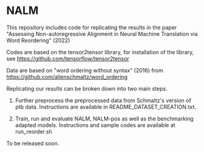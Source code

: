 # NALM
This repository includes code for replicating the results in the paper 
"Assessing Non-autoregressive Alignment in Neural Machine Translation via Word Reordering" (2022)

Codes are based on the tensor2tensor library, for installation of the library, see https://github.com/tensorflow/tensor2tensor

Data are based on "word ordering without syntax" (2016) from https://github.com/allenschmaltz/word_ordering

Replicating our results can be broken down into two main steps.
1. Further preprocess the preprocessed data from Schmaltz's version of ptb data. Instructions are available in README_DATASET_CREATION.txt.

2. Train, run and evaluate NALM, NALM-pos as well as the benchmarking adapted models. Instructions and sample codes are available at run_reorder.sh

To be released soon.
